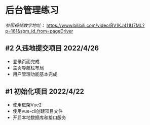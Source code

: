 # 后台管理练习

  *参照视频教学地址：*
  https://www.bilibili.com/video/BV1KJ411U7ML?p=161&spm_id_from=pageDriver

## #2 久违地提交项目 2022/4/26

  - 登录页面完成
  - 主页导航栏布局
  - 用户管理功能基本完成

## #1 初始化项目 2022/4/22

  - 使用框架Vue2
  - 使用vue-cli创建项目文件
  - 开启本地数据库和接口服务
